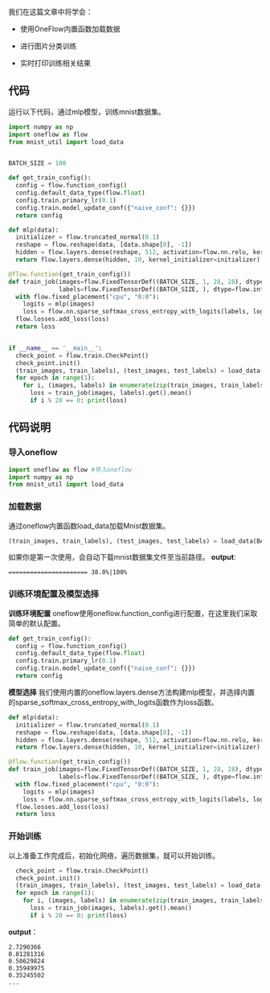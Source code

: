 
我们在这篇文章中将学会：

* 使用OneFlow内置函数加载数据

* 进行图片分类训练

* 实时打印训练相关结果

## 代码
运行以下代码，通过mlp模型，训练mnist数据集。
```python
import numpy as np
import oneflow as flow
from mnist_util import load_data


BATCH_SIZE = 100

def get_train_config():
  config = flow.function_config()
  config.default_data_type(flow.float)
  config.train.primary_lr(0.1)
  config.train.model_update_conf({"naive_conf": {}})
  return config

def mlp(data):
  initializer = flow.truncated_normal(0.1)
  reshape = flow.reshape(data, [data.shape[0], -1])
  hidden = flow.layers.dense(reshape, 512, activation=flow.nn.relu, kernel_initializer=initializer)
  return flow.layers.dense(hidden, 10, kernel_initializer=initializer)

@flow.function(get_train_config())
def train_job(images=flow.FixedTensorDef((BATCH_SIZE, 1, 28, 28), dtype=flow.float),
              labels=flow.FixedTensorDef((BATCH_SIZE, ), dtype=flow.int32)):
  with flow.fixed_placement("cpu", "0:0"):
    logits = mlp(images)
    loss = flow.nn.sparse_softmax_cross_entropy_with_logits(labels, logits)
  flow.losses.add_loss(loss)
  return loss


if __name__ == '__main__':
  check_point = flow.train.CheckPoint()
  check_point.init()
  (train_images, train_labels), (test_images, test_labels) = load_data(BATCH_SIZE)
  for epoch in range(1):
    for i, (images, labels) in enumerate(zip(train_images, train_labels)):
      loss = train_job(images, labels).get().mean()
      if i % 20 == 0: print(loss)
```

## 代码说明
###  导入oneflow
```python
import oneflow as flow #导入oneflow
import numpy as np
from mnist_util import load_data
```

### 加载数据
通过oneflow内置函数load_data加载Mnist数据集。
```python
(train_images, train_labels), (test_images, test_labels) = load_data(BATCH_SIZE)
```
如果你是第一次使用，会自动下载mnist数据集文件至当前路径。
**output**:
```
====================== 38.0%|100%
```

### 训练环境配置及模型选择
**训练环境配置**
oneflow使用oneflow.function_config进行配置，在这里我们采取简单的默认配置。
```python
def get_train_config():
  config = flow.function_config()
  config.default_data_type(flow.float)
  config.train.primary_lr(0.1)
  config.train.model_update_conf({"naive_conf": {}})
  return config
```

**模型选择**
我们使用内置的oneflow.layers.dense方法构建mlp模型，并选择内置的sparse_softmax_cross_entropy_with_logits函数作为loss函数。
```python
def mlp(data):
  initializer = flow.truncated_normal(0.1)
  reshape = flow.reshape(data, [data.shape[0], -1])
  hidden = flow.layers.dense(reshape, 512, activation=flow.nn.relu, kernel_initializer=initializer)
  return flow.layers.dense(hidden, 10, kernel_initializer=initializer)

@flow.function(get_train_config())
def train_job(images=flow.FixedTensorDef((BATCH_SIZE, 1, 28, 28), dtype=flow.float),
              labels=flow.FixedTensorDef((BATCH_SIZE, ), dtype=flow.int32)):
  with flow.fixed_placement("cpu", "0:0"):
    logits = mlp(images)
    loss = flow.nn.sparse_softmax_cross_entropy_with_logits(labels, logits)
  flow.losses.add_loss(loss)
  return loss
```

###  开始训练
以上准备工作完成后，初始化网络，遍历数据集，就可以开始训练。
```python
  check_point = flow.train.CheckPoint()
  check_point.init()
  (train_images, train_labels), (test_images, test_labels) = load_data(BATCH_SIZE)
  for epoch in range(1):
    for i, (images, labels) in enumerate(zip(train_images, train_labels)):
      loss = train_job(images, labels).get().mean()
      if i % 20 == 0: print(loss)
```
**output**：
```
2.7290366
0.81281316
0.50629824
0.35949975
0.35245502
...
```